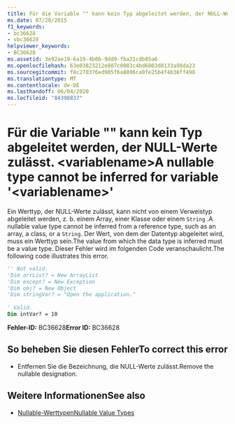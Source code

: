 ```yaml
---
title: Für die Variable "" kann kein Typ abgeleitet werden, der NULL-Werte zulässt. <variablename>
ms.date: 07/20/2015
f1_keywords:
- bc36628
- vbc36628
helpviewer_keywords:
- BC36628
ms.assetid: 3e92ae19-6a19-4b0b-9dd9-fba31cdb85a6
ms.openlocfilehash: 63e03823212e807c0083c4bd6803d8133a98da23
ms.sourcegitcommit: f8c270376ed905f6a8896ce0fe25b4f4b38ff498
ms.translationtype: MT
ms.contentlocale: de-DE
ms.lasthandoff: 06/04/2020
ms.locfileid: "84398837"
---
```

# <a name="a-nullable-type-cannot-be-inferred-for-variable-variablename"></a><span data-ttu-id="56411-102">Für die Variable "" kann kein Typ abgeleitet werden, der NULL-Werte zulässt. \<variablename></span><span class="sxs-lookup"><span data-stu-id="56411-102">A nullable type cannot be inferred for variable '\<variablename>'</span></span>
<span data-ttu-id="56411-103">Ein Werttyp, der NULL-Werte zulässt, kann nicht von einem Verweistyp abgeleitet werden, z. b. einem Array, einer Klasse oder einem `String` .</span><span class="sxs-lookup"><span data-stu-id="56411-103">A nullable value type cannot be inferred from a reference type, such as an array, a class, or a `String`.</span></span> <span data-ttu-id="56411-104">Der Wert, von dem der Datentyp abgeleitet wird, muss ein Werttyp sein.</span><span class="sxs-lookup"><span data-stu-id="56411-104">The value from which the data type is inferred must be a value type.</span></span> <span data-ttu-id="56411-105">Dieser Fehler wird im folgenden Code veranschaulicht.</span><span class="sxs-lookup"><span data-stu-id="56411-105">The following code illustrates this error.</span></span>  
  
```vb  
'' Not valid.
'Dim arrList? = New ArrayList  
'Dim except? = New Exception  
'Dim obj? = New Object  
'Dim stringVar? = "Open the application."  
  
' Valid.  
Dim intVar? = 10  
```  
  
 <span data-ttu-id="56411-106">**Fehler-ID:** BC36628</span><span class="sxs-lookup"><span data-stu-id="56411-106">**Error ID:** BC36628</span></span>  
  
## <a name="to-correct-this-error"></a><span data-ttu-id="56411-107">So beheben Sie diesen Fehler</span><span class="sxs-lookup"><span data-stu-id="56411-107">To correct this error</span></span>  
  
- <span data-ttu-id="56411-108">Entfernen Sie die Bezeichnung, die NULL-Werte zulässt.</span><span class="sxs-lookup"><span data-stu-id="56411-108">Remove the nullable designation.</span></span>  
  
## <a name="see-also"></a><span data-ttu-id="56411-109">Weitere Informationen</span><span class="sxs-lookup"><span data-stu-id="56411-109">See also</span></span>

- [<span data-ttu-id="56411-110">Nullable-Werttypen</span><span class="sxs-lookup"><span data-stu-id="56411-110">Nullable Value Types</span></span>](../programming-guide/language-features/data-types/nullable-value-types.md)

